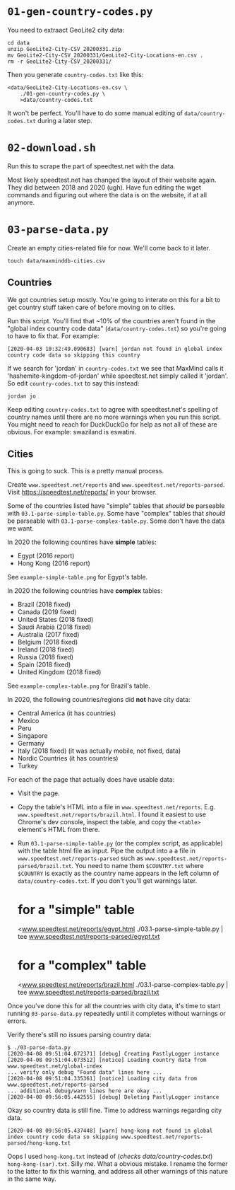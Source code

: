 # `01-gen-country-codes.py`

You need to extraact GeoLite2 city data:

    cd data
    unzip GeoLite2-City-CSV_20200331.zip
    mv GeoLite2-City-CSV_20200331/GeoLite2-City-Locations-en.csv .
    rm -r GeoLite2-City-CSV_20200331/

Then you generate `country-codes.txt` like this:

    <data/GeoLite2-City-Locations-en.csv \
        ./01-gen-country-codes.py \
        >data/country-codes.txt

It won't be perfect. You'll have to do some manual editing of
`data/country-codes.txt` during a later step.

# `02-download.sh`

Run this to scrape the part of speedtest.net with the data.

Most likely speedtest.net has changed the layout of their website again. They
did between 2018 and 2020 (ugh). Have fun editing the wget commands and
figuring out where the data is on the website, if at all anymore.

# `03-parse-data.py`

Create an empty cities-related file for now. We'll come back to it later.

    touch data/maxminddb-cities.csv

## Countries

We got countries setup mostly. You're going to interate on this for a bit
to get country stuff taken care of before moving on to cities.

Run this script. You'll find that ~10% of the countries aren't found in the
"global index country code data" (`data/country-codes.txt`) so you're going to
have to fix that. For example:

    [2020-04-03 10:32:49.090683] [warn] jordan not found in global index country code data so skipping this country

If we search for 'jordan' in `country-codes.txt` we see that MaxMind calls it
'hashemite-kingdom-of-jordan' while speedtest.net simply called it 'jordan'. So
edit `country-codes.txt` to say this instead:

    jordan jo

Keep editing `country-codes.txt` to agree with speedtest.net's spelling of
country names until there are no more warnings when you run this script. You
might need to reach for DuckDuckGo for help as not all of these are obvious.
For example: swaziland is eswatini.

## Cities

This is going to suck. This is a pretty manual process.

Create `www.speedtest.net/reports` and `www.speedtest.net/reports-parsed`.
Visit <https://speedtest.net/reports/> in your browser.

Some of the countries listed have "simple" tables that *should* be parseable
with `03.1-parse-simple-table.py`. Some have "complex" tables that *should* be
parseable with `03.1-parse-complex-table.py`. Some don't have the data we want.

In 2020 the following countires have **simple** tables:

- Egypt (2016 report)
- Hong Kong (2016 report)

See `example-simple-table.png` for Egypt's table.

In 2020 the following countries have **complex** tables:

- Brazil (2018 fixed)
- Canada (2019 fixed)
- United States (2018 fixed)
- Saudi Arabia (2018 fixed)
- Australia (2017 fixed)
- Belgium (2018 fixed)
- Ireland (2018 fixed)
- Russia (2018 fixed)
- Spain (2018 fixed)
- United Kingdom (2018 fixed)

See `example-complex-table.png` for Brazil's table.

In 2020, the following countries/regions did **not** have city data:

- Central America (it has countries)
- Mexico
- Peru
- Singapore
- Germany
- Italy (2018 fixed) (it was actually mobile, not fixed, data)
- Nordic Countries (it has countries)
- Turkey

For each of the page that actually does have usable data:

- Visit the page.
- Copy the table's HTML into a file in `www.speedtest.net/reports`. E.g.
  `www.speedtest.net/reports/brazil.html`. I found it easiest to use Chrome's
  dev console, inspect the table, and copy the `<table>` element's HTML from
  there.
- Run `03.1-parse-simple-table.py` (or the complex script, as applicable) with
  the table html file as input. Pipe the output into a a file in
  `www.speedtest.net/reports-parsed` such as
  `www.speedtest.net/reports-parsed/brazil.txt`. You need to name them
  `$COUNTRY.txt` where `$COUNTRY` is exactly as the country name appears in the
  left column of `data/country-codes.txt`. If you don't you'll get warnings
  later.


    # for a "simple" table
    <www.speedtest.net/reports/egypt.html ./03.1-parse-simple-table.py |\
    tee www.speedtest.net/reports-parsed/egypt.txt
    
    # for a "complex" table
    <www.speedtest.net/reports/brazil.html ./03.1-parse-complex-table.py |\
    tee www.speedtest.net/reports-parsed/brazil.txt

Once you've done this for all the countries with city data, it's time to start
running `03-parse-data.py` repeatedly until it completes without warnings or
errors.

Verify there's still no issues parsing country data:

    $ ./03-parse-data.py
    [2020-04-08 09:51:04.072371] [debug] Creating PastlyLogger instance
    [2020-04-08 09:51:04.073512] [notice] Loading country data from www.speedtest.net/global-index
    ... verify only debug "Found data" lines here ...
    [2020-04-08 09:51:04.335361] [notice] Loading city data from www.speedtest.net/reports-parsed
    ... additional debug/warn lines here are okay ...
    [2020-04-08 09:56:05.442555] [debug] Deleting PastlyLogger instance

Okay so country data is still fine. Time to address warnings regarding city
data.

    [2020-04-08 09:56:05.437448] [warn] hong-kong not found in global index country code data so skipping www.speedtest.net/reports-parsed/hong-kong.txt

Oops I used `hong-kong.txt` instead of (*checks data/country-codes.txt*)
`hong-kong-(sar).txt`. Silly me. What a obvious mistake. I rename the former to
the latter to fix this warning, and address all other warnings of this nature
in the same way.
